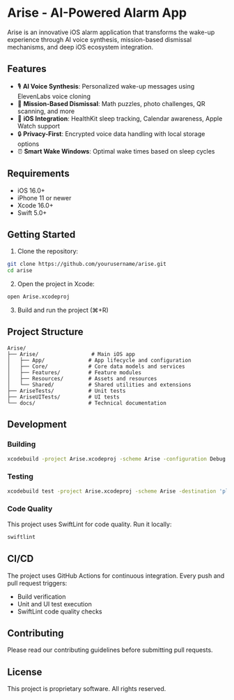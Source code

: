# Arise - AI-Powered Alarm App

Arise is an innovative iOS alarm application that transforms the wake-up experience through AI voice synthesis, mission-based dismissal mechanisms, and deep iOS ecosystem integration.

## Features

- 🎙️ **AI Voice Synthesis**: Personalized wake-up messages using ElevenLabs voice cloning
- 🧩 **Mission-Based Dismissal**: Math puzzles, photo challenges, QR scanning, and more
- 📱 **iOS Integration**: HealthKit sleep tracking, Calendar awareness, Apple Watch support
- 🔒 **Privacy-First**: Encrypted voice data handling with local storage options
- ⏰ **Smart Wake Windows**: Optimal wake times based on sleep cycles

## Requirements

- iOS 16.0+
- iPhone 11 or newer
- Xcode 16.0+
- Swift 5.0+

## Getting Started

1. Clone the repository:
```bash
git clone https://github.com/yourusername/arise.git
cd arise
```

2. Open the project in Xcode:
```bash
open Arise.xcodeproj
```

3. Build and run the project (⌘+R)

## Project Structure

```
Arise/
├── Arise/                 # Main iOS app
│   ├── App/              # App lifecycle and configuration
│   ├── Core/             # Core data models and services
│   ├── Features/         # Feature modules
│   ├── Resources/        # Assets and resources
│   └── Shared/           # Shared utilities and extensions
├── AriseTests/           # Unit tests
├── AriseUITests/         # UI tests
└── docs/                 # Technical documentation
```

## Development

### Building

```bash
xcodebuild -project Arise.xcodeproj -scheme Arise -configuration Debug build
```

### Testing

```bash
xcodebuild test -project Arise.xcodeproj -scheme Arise -destination 'platform=iOS Simulator,name=iPhone 16 Pro'
```

### Code Quality

This project uses SwiftLint for code quality. Run it locally:

```bash
swiftlint
```

## CI/CD

The project uses GitHub Actions for continuous integration. Every push and pull request triggers:

- Build verification
- Unit and UI test execution
- SwiftLint code quality checks

## Contributing

Please read our contributing guidelines before submitting pull requests.

## License

This project is proprietary software. All rights reserved.